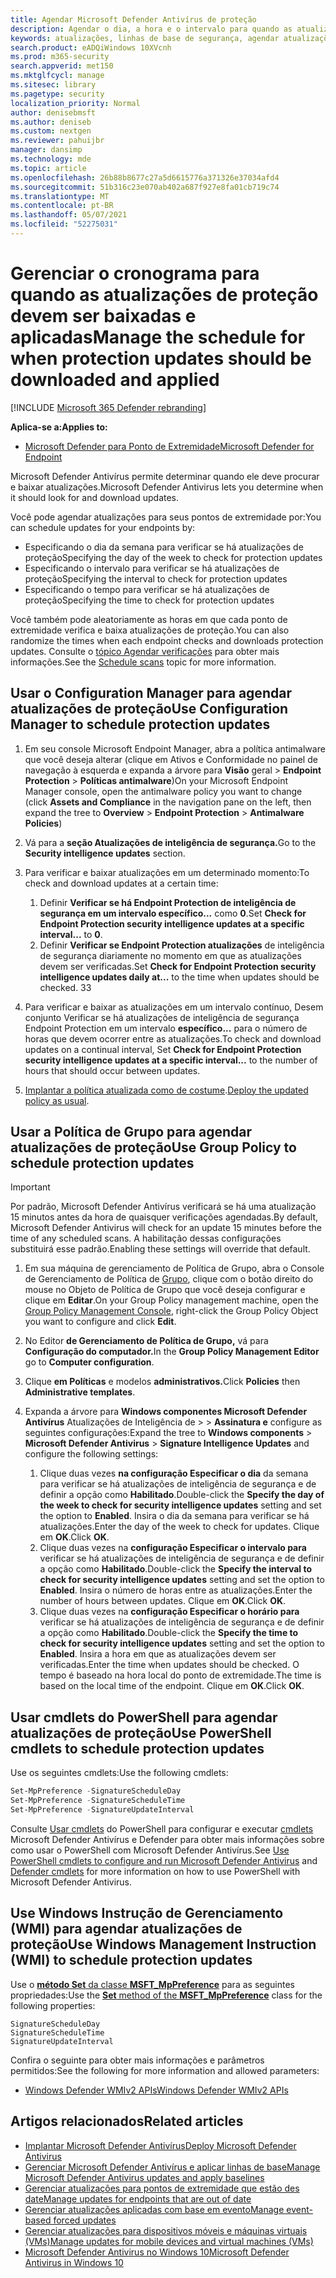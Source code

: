 ```yaml
---
title: Agendar Microsoft Defender Antivírus de proteção
description: Agendar o dia, a hora e o intervalo para quando as atualizações de proteção devem ser baixadas
keywords: atualizações, linhas de base de segurança, agendar atualizações
search.product: eADQiWindows 10XVcnh
ms.prod: m365-security
search.appverid: met150
ms.mktglfcycl: manage
ms.sitesec: library
ms.pagetype: security
localization_priority: Normal
author: denisebmsft
ms.author: deniseb
ms.custom: nextgen
ms.reviewer: pahuijbr
manager: dansimp
ms.technology: mde
ms.topic: article
ms.openlocfilehash: 26b88b8677c27a5d6615776a371326e37034afd4
ms.sourcegitcommit: 51b316c23e070ab402a687f927e8fa01cb719c74
ms.translationtype: MT
ms.contentlocale: pt-BR
ms.lasthandoff: 05/07/2021
ms.locfileid: "52275031"
---
```

# <a name="manage-the-schedule-for-when-protection-updates-should-be-downloaded-and-applied"></a><span data-ttu-id="bbdcd-104">Gerenciar o cronograma para quando as atualizações de proteção devem ser baixadas e aplicadas</span><span class="sxs-lookup"><span data-stu-id="bbdcd-104">Manage the schedule for when protection updates should be downloaded and applied</span></span>

[!INCLUDE [Microsoft 365 Defender rebranding](../../includes/microsoft-defender.md)]


<span data-ttu-id="bbdcd-105">**Aplica-se a:**</span><span class="sxs-lookup"><span data-stu-id="bbdcd-105">**Applies to:**</span></span>

- [<span data-ttu-id="bbdcd-106">Microsoft Defender para Ponto de Extremidade</span><span class="sxs-lookup"><span data-stu-id="bbdcd-106">Microsoft Defender for Endpoint</span></span>](/microsoft-365/security/defender-endpoint/)

<span data-ttu-id="bbdcd-107">Microsoft Defender Antivírus permite determinar quando ele deve procurar e baixar atualizações.</span><span class="sxs-lookup"><span data-stu-id="bbdcd-107">Microsoft Defender Antivirus lets you determine when it should look for and download updates.</span></span>

<span data-ttu-id="bbdcd-108">Você pode agendar atualizações para seus pontos de extremidade por:</span><span class="sxs-lookup"><span data-stu-id="bbdcd-108">You can schedule updates for your endpoints by:</span></span> 

- <span data-ttu-id="bbdcd-109">Especificando o dia da semana para verificar se há atualizações de proteção</span><span class="sxs-lookup"><span data-stu-id="bbdcd-109">Specifying the day of the week to check for protection updates</span></span> 
- <span data-ttu-id="bbdcd-110">Especificando o intervalo para verificar se há atualizações de proteção</span><span class="sxs-lookup"><span data-stu-id="bbdcd-110">Specifying the interval to check for protection updates</span></span>
- <span data-ttu-id="bbdcd-111">Especificando o tempo para verificar se há atualizações de proteção</span><span class="sxs-lookup"><span data-stu-id="bbdcd-111">Specifying the time to check for protection updates</span></span>

<span data-ttu-id="bbdcd-112">Você também pode aleatoriamente as horas em que cada ponto de extremidade verifica e baixa atualizações de proteção.</span><span class="sxs-lookup"><span data-stu-id="bbdcd-112">You can also randomize the times when each endpoint checks and downloads protection updates.</span></span> <span data-ttu-id="bbdcd-113">Consulte o [tópico Agendar verificações](scheduled-catch-up-scans-microsoft-defender-antivirus.md) para obter mais informações.</span><span class="sxs-lookup"><span data-stu-id="bbdcd-113">See the [Schedule scans](scheduled-catch-up-scans-microsoft-defender-antivirus.md) topic for more information.</span></span>

## <a name="use-configuration-manager-to-schedule-protection-updates"></a><span data-ttu-id="bbdcd-114">Usar o Configuration Manager para agendar atualizações de proteção</span><span class="sxs-lookup"><span data-stu-id="bbdcd-114">Use Configuration Manager to schedule protection updates</span></span>

1.  <span data-ttu-id="bbdcd-115">Em seu console Microsoft Endpoint Manager, abra a política antimalware que  você deseja alterar (clique em Ativos e Conformidade no painel de navegação à esquerda e expanda a árvore para **Visão** geral  >  **Endpoint Protection**  >  **Políticas antimalware**)</span><span class="sxs-lookup"><span data-stu-id="bbdcd-115">On your Microsoft Endpoint Manager console, open the antimalware policy you want to change (click **Assets and Compliance** in the navigation pane on the left, then expand the tree to **Overview** > **Endpoint Protection** > **Antimalware Policies**)</span></span>

2.  <span data-ttu-id="bbdcd-116">Vá para a **seção Atualizações de inteligência de segurança.**</span><span class="sxs-lookup"><span data-stu-id="bbdcd-116">Go to the **Security intelligence updates** section.</span></span>

3. <span data-ttu-id="bbdcd-117">Para verificar e baixar atualizações em um determinado momento:</span><span class="sxs-lookup"><span data-stu-id="bbdcd-117">To check and download updates at a certain time:</span></span>
      1. <span data-ttu-id="bbdcd-118">Definir **Verificar se há Endpoint Protection de inteligência de segurança em um intervalo específico...** como **0**.</span><span class="sxs-lookup"><span data-stu-id="bbdcd-118">Set **Check for Endpoint Protection security intelligence updates at a specific interval...** to **0**.</span></span>
      2. <span data-ttu-id="bbdcd-119">Definir **Verificar se Endpoint Protection atualizações** de inteligência de segurança diariamente no momento em que as atualizações devem ser verificadas.</span><span class="sxs-lookup"><span data-stu-id="bbdcd-119">Set **Check for Endpoint Protection security intelligence updates daily at...** to the time when updates should be checked.</span></span>
      <span data-ttu-id="bbdcd-120">3</span><span class="sxs-lookup"><span data-stu-id="bbdcd-120">3</span></span>
4. <span data-ttu-id="bbdcd-121">Para verificar e baixar as atualizações em um intervalo contínuo, Desem conjunto Verificar se há atualizações de inteligência de segurança Endpoint Protection em um intervalo **específico...** para o número de horas que devem ocorrer entre as atualizações.</span><span class="sxs-lookup"><span data-stu-id="bbdcd-121">To check and download updates on a continual interval, Set **Check for Endpoint Protection security intelligence updates at a specific interval...** to the number of hours that should occur between updates.</span></span>

5.  <span data-ttu-id="bbdcd-122">[Implantar a política atualizada como de costume](/sccm/protect/deploy-use/endpoint-antimalware-policies#deploy-an-antimalware-policy-to-client-computers).</span><span class="sxs-lookup"><span data-stu-id="bbdcd-122">[Deploy the updated policy as usual](/sccm/protect/deploy-use/endpoint-antimalware-policies#deploy-an-antimalware-policy-to-client-computers).</span></span>

## <a name="use-group-policy-to-schedule-protection-updates"></a><span data-ttu-id="bbdcd-123">Usar a Política de Grupo para agendar atualizações de proteção</span><span class="sxs-lookup"><span data-stu-id="bbdcd-123">Use Group Policy to schedule protection updates</span></span>

> [!IMPORTANT]
> <span data-ttu-id="bbdcd-124">Por padrão, Microsoft Defender Antivírus verificará se há uma atualização 15 minutos antes da hora de quaisquer verificações agendadas.</span><span class="sxs-lookup"><span data-stu-id="bbdcd-124">By default, Microsoft Defender Antivirus will check for an update 15 minutes before the time of any scheduled scans.</span></span> <span data-ttu-id="bbdcd-125">A habilitação dessas configurações substituirá esse padrão.</span><span class="sxs-lookup"><span data-stu-id="bbdcd-125">Enabling these settings will override that default.</span></span>

1.  <span data-ttu-id="bbdcd-126">Em sua máquina de gerenciamento de Política de Grupo, abra o Console de Gerenciamento de Política de [Grupo](/previous-versions/windows/it-pro/windows-server-2008-R2-and-2008/cc731212(v=ws.11)), clique com o botão direito do mouse no Objeto de Política de Grupo que você deseja configurar e clique em **Editar**.</span><span class="sxs-lookup"><span data-stu-id="bbdcd-126">On your Group Policy management machine, open the [Group Policy Management Console](/previous-versions/windows/it-pro/windows-server-2008-R2-and-2008/cc731212(v=ws.11)), right-click the Group Policy Object you want to configure and click **Edit**.</span></span>

3.  <span data-ttu-id="bbdcd-127">No Editor **de Gerenciamento de Política de Grupo,** vá para **Configuração do computador.**</span><span class="sxs-lookup"><span data-stu-id="bbdcd-127">In the **Group Policy Management Editor** go to **Computer configuration**.</span></span>

4.  <span data-ttu-id="bbdcd-128">Clique **em Políticas** e modelos **administrativos.**</span><span class="sxs-lookup"><span data-stu-id="bbdcd-128">Click **Policies** then **Administrative templates**.</span></span>

5.  <span data-ttu-id="bbdcd-129">Expanda a árvore para **Windows componentes Microsoft Defender Antivírus** Atualizações de Inteligência de  >    >  **Assinatura e** configure as seguintes configurações:</span><span class="sxs-lookup"><span data-stu-id="bbdcd-129">Expand the tree to **Windows components** > **Microsoft Defender Antivirus** > **Signature Intelligence Updates** and configure the following settings:</span></span>

    1. <span data-ttu-id="bbdcd-130">Clique duas vezes **na configuração Especificar o dia** da semana para verificar se há atualizações de inteligência de segurança e de definir a opção como **Habilitado**.</span><span class="sxs-lookup"><span data-stu-id="bbdcd-130">Double-click the **Specify the day of the week to check for security intelligence updates** setting and set the option to **Enabled**.</span></span> <span data-ttu-id="bbdcd-131">Insira o dia da semana para verificar se há atualizações.</span><span class="sxs-lookup"><span data-stu-id="bbdcd-131">Enter the day of the week to check for updates.</span></span> <span data-ttu-id="bbdcd-132">Clique em **OK**.</span><span class="sxs-lookup"><span data-stu-id="bbdcd-132">Click **OK**.</span></span>
    2. <span data-ttu-id="bbdcd-133">Clique duas vezes na **configuração Especificar o intervalo para** verificar se há atualizações de inteligência de segurança e de definir a opção como **Habilitado**.</span><span class="sxs-lookup"><span data-stu-id="bbdcd-133">Double-click the **Specify the interval to check for security intelligence updates** setting and set the option to **Enabled**.</span></span> <span data-ttu-id="bbdcd-134">Insira o número de horas entre as atualizações.</span><span class="sxs-lookup"><span data-stu-id="bbdcd-134">Enter the number of hours between updates.</span></span> <span data-ttu-id="bbdcd-135">Clique em **OK**.</span><span class="sxs-lookup"><span data-stu-id="bbdcd-135">Click **OK**.</span></span>
    3. <span data-ttu-id="bbdcd-136">Clique duas vezes na **configuração Especificar o horário para** verificar se há atualizações de inteligência de segurança e de definir a opção como **Habilitado**.</span><span class="sxs-lookup"><span data-stu-id="bbdcd-136">Double-click the **Specify the time to check for security intelligence updates** setting and set the option to **Enabled**.</span></span> <span data-ttu-id="bbdcd-137">Insira a hora em que as atualizações devem ser verificadas.</span><span class="sxs-lookup"><span data-stu-id="bbdcd-137">Enter the time when updates should be checked.</span></span> <span data-ttu-id="bbdcd-138">O tempo é baseado na hora local do ponto de extremidade.</span><span class="sxs-lookup"><span data-stu-id="bbdcd-138">The time is based on the local time of the endpoint.</span></span> <span data-ttu-id="bbdcd-139">Clique em **OK**.</span><span class="sxs-lookup"><span data-stu-id="bbdcd-139">Click **OK**.</span></span>


## <a name="use-powershell-cmdlets-to-schedule-protection-updates"></a><span data-ttu-id="bbdcd-140">Usar cmdlets do PowerShell para agendar atualizações de proteção</span><span class="sxs-lookup"><span data-stu-id="bbdcd-140">Use PowerShell cmdlets to schedule protection updates</span></span>

<span data-ttu-id="bbdcd-141">Use os seguintes cmdlets:</span><span class="sxs-lookup"><span data-stu-id="bbdcd-141">Use the following cmdlets:</span></span>

```PowerShell
Set-MpPreference -SignatureScheduleDay
Set-MpPreference -SignatureScheduleTime
Set-MpPreference -SignatureUpdateInterval
```

<span data-ttu-id="bbdcd-142">Consulte [Usar cmdlets](use-powershell-cmdlets-microsoft-defender-antivirus.md) do PowerShell para configurar e executar [cmdlets](/powershell/module/defender/) Microsoft Defender Antivírus e Defender para obter mais informações sobre como usar o PowerShell com Microsoft Defender Antivírus.</span><span class="sxs-lookup"><span data-stu-id="bbdcd-142">See [Use PowerShell cmdlets to configure and run Microsoft Defender Antivirus](use-powershell-cmdlets-microsoft-defender-antivirus.md)  and [Defender cmdlets](/powershell/module/defender/) for more information on how to use PowerShell with Microsoft Defender Antivirus.</span></span>

## <a name="use-windows-management-instruction-wmi-to-schedule-protection-updates"></a><span data-ttu-id="bbdcd-143">Use Windows Instrução de Gerenciamento (WMI) para agendar atualizações de proteção</span><span class="sxs-lookup"><span data-stu-id="bbdcd-143">Use Windows Management Instruction (WMI) to schedule protection updates</span></span>

<span data-ttu-id="bbdcd-144">Use o [ **método Set** da classe **MSFT_MpPreference**](/previous-versions/windows/desktop/legacy/dn455323(v=vs.85)) para as seguintes propriedades:</span><span class="sxs-lookup"><span data-stu-id="bbdcd-144">Use the [**Set** method of the **MSFT_MpPreference**](/previous-versions/windows/desktop/legacy/dn455323(v=vs.85)) class for the following properties:</span></span>

```WMI
SignatureScheduleDay
SignatureScheduleTime
SignatureUpdateInterval
```

<span data-ttu-id="bbdcd-145">Confira o seguinte para obter mais informações e parâmetros permitidos:</span><span class="sxs-lookup"><span data-stu-id="bbdcd-145">See the following for more information and allowed parameters:</span></span>
- [<span data-ttu-id="bbdcd-146">Windows Defender WMIv2 APIs</span><span class="sxs-lookup"><span data-stu-id="bbdcd-146">Windows Defender WMIv2 APIs</span></span>](/previous-versions/windows/desktop/defender/windows-defender-wmiv2-apis-portal)


## <a name="related-articles"></a><span data-ttu-id="bbdcd-147">Artigos relacionados</span><span class="sxs-lookup"><span data-stu-id="bbdcd-147">Related articles</span></span>

- [<span data-ttu-id="bbdcd-148">Implantar Microsoft Defender Antivírus</span><span class="sxs-lookup"><span data-stu-id="bbdcd-148">Deploy Microsoft Defender Antivirus</span></span>](deploy-manage-report-microsoft-defender-antivirus.md)
- [<span data-ttu-id="bbdcd-149">Gerenciar Microsoft Defender Antivírus e aplicar linhas de base</span><span class="sxs-lookup"><span data-stu-id="bbdcd-149">Manage Microsoft Defender Antivirus updates and apply baselines</span></span>](manage-updates-baselines-microsoft-defender-antivirus.md)
- [<span data-ttu-id="bbdcd-150">Gerenciar atualizações para pontos de extremidade que estão des date</span><span class="sxs-lookup"><span data-stu-id="bbdcd-150">Manage updates for endpoints that are out of date</span></span>](manage-outdated-endpoints-microsoft-defender-antivirus.md)
- [<span data-ttu-id="bbdcd-151">Gerenciar atualizações aplicadas com base em evento</span><span class="sxs-lookup"><span data-stu-id="bbdcd-151">Manage event-based forced updates</span></span>](manage-event-based-updates-microsoft-defender-antivirus.md)
- [<span data-ttu-id="bbdcd-152">Gerenciar atualizações para dispositivos móveis e máquinas virtuais (VMs)</span><span class="sxs-lookup"><span data-stu-id="bbdcd-152">Manage updates for mobile devices and virtual machines (VMs)</span></span>](manage-updates-mobile-devices-vms-microsoft-defender-antivirus.md)
- [<span data-ttu-id="bbdcd-153">Microsoft Defender Antivirus no Windows 10</span><span class="sxs-lookup"><span data-stu-id="bbdcd-153">Microsoft Defender Antivirus in Windows 10</span></span>](microsoft-defender-antivirus-in-windows-10.md)